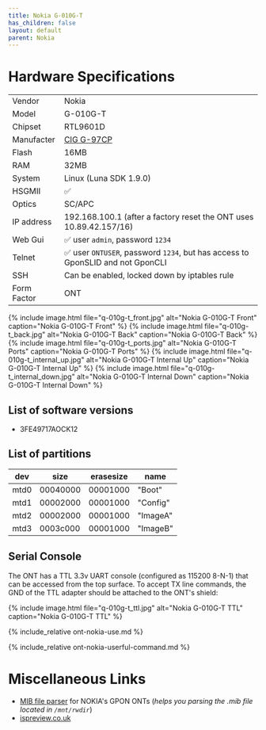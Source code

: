 ```yaml
---
title: Nokia G-010G-T
has_children: false
layout: default
parent: Nokia
---
```


# Hardware Specifications

|             |                                                                                |
| ----------- | ------------------------------------------------------------------------------ |
| Vendor      | Nokia                                                                          |
| Model       | G-010G-T                                                                       |
| Chipset     | RTL9601D                                                                       |
| Manufacter  | [CIG G-97CP](/ont-cig-g-97cp)                                                  |
| Flash       | 16MB                                                                           |
| RAM         | 32MB                                                                           |
| System      | Linux (Luna SDK 1.9.0)                                                         |
| HSGMII      | ✅                                                                             |
| Optics      | SC/APC                                                                         |
| IP address  | 192.168.100.1  (after a factory reset the ONT uses 10.89.42.157/16)            |
| Web Gui     | ✅ user `admin`, password `1234`                                               |
| Telnet      | ✅ user `ONTUSER`, password `1234`, but has access to GponSLID and not GponCLI |
| SSH         | Can be enabled, locked down by iptables rule                                   |
| Form Factor | ONT                                                                            |

{% include image.html file="q-010g-t_front.jpg"  alt="Nokia G-010G-T Front" caption="Nokia G-010G-T Front" %}
{% include image.html file="q-010g-t_back.jpg"  alt="Nokia G-010G-T Back" caption="Nokia G-010G-T Back" %}
{% include image.html file="q-010g-t_ports.jpg"  alt="Nokia G-010G-T Ports" caption="Nokia G-010G-T Ports" %}
{% include image.html file="q-010g-t_internal_up.jpg"  alt="Nokia G-010G-T Internal Up" caption="Nokia G-010G-T Internal Up" %}
{% include image.html file="q-010g-t_internal_down.jpg"  alt="Nokia G-010G-T Internal Down" caption="Nokia G-010G-T Internal Down" %}

## List of software versions
- 3FE49717AOCK12 

## List of partitions

| dev  | size     | erasesize | name     |
| ---- | -------- | --------- | -------- |
| mtd0 | 00040000 | 00001000  | "Boot"   |
| mtd1 | 00002000 | 00001000  | "Config" |
| mtd2 | 00002000 | 00001000  | "ImageA" |
| mtd3 | 0003c000 | 00001000  | "ImageB" |

## Serial Console

The ONT has a TTL 3.3v UART console (configured as 115200 8-N-1) that can be accessed from the top surface. To accept TX line commands, the GND of the TTL adapter should be attached to the ONT's shield:

{% include image.html file="q-010g-t_ttl.jpg"  alt="Nokia G-010G-T TTL" caption="Nokia G-010G-T TTL" %}

{% include_relative ont-nokia-use.md %}

{% include_relative ont-nokia-userful-command.md %}

# Miscellaneous Links
- [MIB file parser](https://github.com/nanomad/nokia-ont-mib-parser)  for NOKIA's GPON ONTs (*helps you parsing the .mib file located in `/mnt/rwdir`*)
- [ispreview.co.uk](https://www.ispreview.co.uk/index.php/2022/09/pictured-openreachs-future-2-5gbps-ont-for-fttp-broadband.html)
